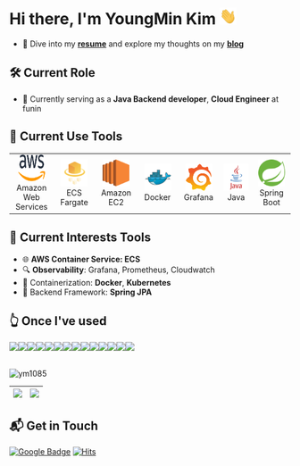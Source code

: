 <div align="left">

# Hi there, I'm YoungMin Kim <img width="30px" height="30" src="https://github.com/SatYu26/SatYu26/raw/master/Assets/Hi.gif" />

- 🔗 Dive into my [**resume**](https://ymkim-portfolio.oopy.io) and explore my thoughts on my [**blog**](https://sw-ym.tistory.com)

## 🛠️ Current Role

- 🏦 Currently serving as a **Java Backend developer**, **Cloud Engineer** at funin

## 🔨 Current Use Tools

<table>
  <tr>
    <td align="center" width="96">
      <a href="#">
        <img src="https://raw.githubusercontent.com/ym1085/Pass-Github-User-Contents/master/2560px-Amazon_Web_Services_Logo.svg.png" width="48" height="48" alt="Amazon Web Services" />
      </a>
      <br>Amazon Web Services
    </td>
	<td align="center" width="96">
      <a href="#">
        <img src="https://raw.githubusercontent.com/ym1085/Pass-Github-User-Contents/master/fargate.png" width="48" height="48" alt="Grafana" />
      </a>
      <br>ECS Fargate
    </td>
	<td align="center" width="96">
      <a href="#">
        <img src="https://raw.githubusercontent.com/ym1085/Pass-Github-User-Contents/master/aws-ec2-icon-848x1024-2veiq7dx.png" width="48" height="48" alt="Amazon EC2" />
      </a>
      <br>Amazon EC2
    </td>
	<td align="center" width="96">
      <a href="#">
        <img src="https://raw.githubusercontent.com/ym1085/Pass-Github-User-Contents/42fb8753a309a3d09837b749d1be7fc2a5e02a9c/docker-original.svg" width="48" height="48" alt="Grafana" />
      </a>
      <br>Docker
    </td>
    <td align="center" width="96">
      <a href="#">
        <img src="https://raw.githubusercontent.com/ym1085/Pass-Github-User-Contents/master/Grafana_icon.svg.png" width="48" height="48" alt="Grafana" />
      </a>
      <br>Grafana
    </td>
	<td align="center" width="96">
      <a href="#">
        <img src="https://raw.githubusercontent.com/ym1085/Pass-Github-User-Contents/068b9e338cf79a7af37dd7302fa51a822da41057/java.svg" width="48" height="48" alt="Grafana" />
      </a>
      <br>Java
    </td>
	<td align="center" width="96">
      <a href="#">
        <img src="https://raw.githubusercontent.com/ym1085/Pass-Github-User-Contents/068b9e338cf79a7af37dd7302fa51a822da41057/spring-icon.svg" width="48" height="48" alt="Grafana" />
      </a>
      <br>Spring Boot
    </td>
  </tr>
</table>

## 🌱 Current Interests Tools

- 🌐 **AWS Container Service: ECS**
- 🔍 **Observability**: Grafana, Prometheus, Cloudwatch
- 🐳 Containerization: **Docker**, **Kubernetes**
- 🌿 Backend Framework: **Spring JPA**

## 👆 Once I've used

<div style="display:flex; flex-direction:row;">
    <img src="https://img.shields.io/badge/java-007396?style=for-the-badge&logo=java&logoColor=white"> 
    <img src="https://img.shields.io/badge/Spring Boot-6DB33F?style=for-the-badge&logo=spring boot&logoColor=white"> 
    <img src="https://img.shields.io/badge/mysql-4479A1?style=for-the-badge&logo=mysql&logoColor=white">
    <img src="https://img.shields.io/badge/-ElasticSearch-005571?style=for-the-badge&logo=elasticsearch">
    <img src="https://img.shields.io/badge/docker-%230db7ed.svg?style=for-the-badge&logo=docker&logoColor=white">
    <br>
    <img src="https://img.shields.io/badge/linux-FCC624?style=for-the-badge&logo=linux&logoColor=black">
    <img src="https://img.shields.io/badge/Amazon AWS-232F3E?style=for-the-badge&logo=amazon aws&logoColor=white">  
    <img src="https://img.shields.io/badge/AWS%20Fargate-F90?logo=awsfargate&logoColor=fff&style=for-the-badge">
    <img src="https://img.shields.io/badge/Amazon EC2-FF9900?style=for-the-badge&logo=amazon ec2&logoColor=white"> 
    <br>
    <img src="https://img.shields.io/badge/github-%23121011.svg?style=for-the-badge&logo=github&logoColor=white">
    <img src="https://img.shields.io/badge/GitLab-330F63?style=for-the-badge&logo=gitlab&logoColor=white">
    <img src="https://img.shields.io/badge/Slack-4A154B?style=for-the-badge&logo=slack&logoColor=white">
    <img src="https://img.shields.io/badge/Notion-%23000000.svg?style=for-the-badge&logo=notion&logoColor=white">
    <img src="https://img.shields.io/badge/jira-%230A0FFF.svg?style=for-the-badge&logo=jira&logoColor=white)">
<!--     <br>
    <img src="https://img.shields.io/badge/html5-E34F26?style=flat-square&logo=html5&logoColor=white"> 
    <img src="https://img.shields.io/badge/css-1572B6?style=flat-square&logo=css3&logoColor=white"> 
    <img src="https://img.shields.io/badge/javascript-F7DF1E?style=flat-square&logo=javascript&logoColor=black"> 
    <img src="https://img.shields.io/badge/bootstrap-7952B3?style=flat-square&logo=bootstrap&logoColor=white"> -->
    <br>
</div><br>
</div>

<!-- [![Solved.ac](http://mazassumnida.wtf/api/v2/generate_badge?boj=dlwlgh1254)](https://solved.ac/dlwlgh1254) -->

<div align=left>

![ym1085](http://github-profile-summary-cards.vercel.app/api/cards/profile-details?username=ym1085&theme=algolia)

| ![](http://github-profile-summary-cards.vercel.app/api/cards/stats?username=ym1085&theme=algolia) |  ![](http://github-profile-summary-cards.vercel.app/api/cards/most-commit-language?username=ym1085&theme=algolia) </a> |
| ------------- | ------------- |

<!-- ![ym1085](https://github-readme-stats.vercel.app/api?username=ym1085&show_icons=true&layout=compact&theme=white) -->
<!--![ym1085](https://github-readme-stats.vercel.app/api?username=ym1085&show_icons=true&layout=compact&theme=blue-green) -->

<!-- [![Top Langs](https://github-readme-stats.vercel.app/api/top-langs/?username=ym1085&layout=compact&theme=white&langs_count=5)](https://github.com/anuraghazra/github-readme-stats) -->
<!-- [![Top Langs](https://github-readme-stats.vercel.app/api/top-langs/?username=ym1085&layout=compact&theme=blue-green&langs_count=5)](https://github.com/anuraghazra/github-readme-stats) -->



</div>

## 📬 Get in Touch

[![Google Badge](https://img.shields.io/badge/-Google-4285F4?style=flat-square&logo=Google&logoColor=white&link=mailto:youngmin1085@gmail.com)](mailto:youngmin1085@gmail.com)
[![Hits](https://hits.seeyoufarm.com/api/count/incr/badge.svg?url=https%3A%2F%2Fgithub.com%2Fym1085&count_bg=%2379C83D&title_bg=%23D5D337&icon=&icon_color=%23E7E7E7&title=hits&edge_flat=false)](https://hits.seeyoufarm.com)

